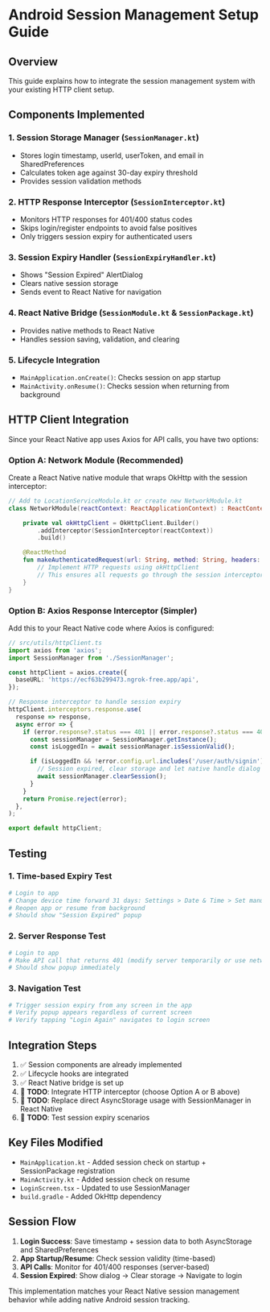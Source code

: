 # Android Session Management Setup Guide

## Overview

This guide explains how to integrate the session management system with your existing HTTP client setup.

## Components Implemented

### 1. Session Storage Manager (`SessionManager.kt`)

- Stores login timestamp, userId, userToken, and email in SharedPreferences
- Calculates token age against 30-day expiry threshold
- Provides session validation methods

### 2. HTTP Response Interceptor (`SessionInterceptor.kt`)

- Monitors HTTP responses for 401/400 status codes
- Skips login/register endpoints to avoid false positives
- Only triggers session expiry for authenticated users

### 3. Session Expiry Handler (`SessionExpiryHandler.kt`)

- Shows "Session Expired" AlertDialog
- Clears native session storage
- Sends event to React Native for navigation

### 4. React Native Bridge (`SessionModule.kt` & `SessionPackage.kt`)

- Provides native methods to React Native
- Handles session saving, validation, and clearing

### 5. Lifecycle Integration

- `MainApplication.onCreate()`: Checks session on app startup
- `MainActivity.onResume()`: Checks session when returning from background

## HTTP Client Integration

Since your React Native app uses Axios for API calls, you have two options:

### Option A: Network Module (Recommended)

Create a React Native native module that wraps OkHttp with the session interceptor:

```kotlin
// Add to LocationServiceModule.kt or create new NetworkModule.kt
class NetworkModule(reactContext: ReactApplicationContext) : ReactContextBaseJavaModule(reactContext) {

    private val okHttpClient = OkHttpClient.Builder()
        .addInterceptor(SessionInterceptor(reactContext))
        .build()

    @ReactMethod
    fun makeAuthenticatedRequest(url: String, method: String, headers: ReadableMap?, body: String?, promise: Promise) {
        // Implement HTTP requests using okHttpClient
        // This ensures all requests go through the session interceptor
    }
}
```

### Option B: Axios Response Interceptor (Simpler)

Add this to your React Native code where Axios is configured:

```typescript
// src/utils/httpClient.ts
import axios from 'axios';
import SessionManager from './SessionManager';

const httpClient = axios.create({
  baseURL: 'https://ecf63b299473.ngrok-free.app/api',
});

// Response interceptor to handle session expiry
httpClient.interceptors.response.use(
  response => response,
  async error => {
    if (error.response?.status === 401 || error.response?.status === 400) {
      const sessionManager = SessionManager.getInstance();
      const isLoggedIn = await sessionManager.isSessionValid();

      if (isLoggedIn && !error.config.url.includes('/user/auth/signin')) {
        // Session expired, clear storage and let native handle dialog
        await sessionManager.clearSession();
      }
    }
    return Promise.reject(error);
  },
);

export default httpClient;
```

## Testing

### 1. Time-based Expiry Test

```bash
# Login to app
# Change device time forward 31 days: Settings > Date & Time > Set manually
# Reopen app or resume from background
# Should show "Session Expired" popup
```

### 2. Server Response Test

```bash
# Login to app
# Make API call that returns 401 (modify server temporarily or use network tools)
# Should show popup immediately
```

### 3. Navigation Test

```bash
# Trigger session expiry from any screen in the app
# Verify popup appears regardless of current screen
# Verify tapping "Login Again" navigates to login screen
```

## Integration Steps

1. ✅ Session components are already implemented
2. ✅ Lifecycle hooks are integrated
3. ✅ React Native bridge is set up
4. 🔲 **TODO**: Integrate HTTP interceptor (choose Option A or B above)
5. 🔲 **TODO**: Replace direct AsyncStorage usage with SessionManager in React Native
6. 🔲 **TODO**: Test session expiry scenarios

## Key Files Modified

- `MainApplication.kt` - Added session check on startup + SessionPackage registration
- `MainActivity.kt` - Added session check on resume
- `LoginScreen.tsx` - Updated to use SessionManager
- `build.gradle` - Added OkHttp dependency

## Session Flow

1. **Login Success**: Save timestamp + session data to both AsyncStorage and SharedPreferences
2. **App Startup/Resume**: Check session validity (time-based)
3. **API Calls**: Monitor for 401/400 responses (server-based)
4. **Session Expired**: Show dialog → Clear storage → Navigate to login

This implementation matches your React Native session management behavior while adding native Android session tracking.
